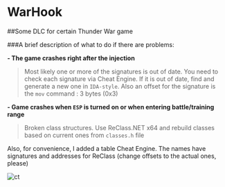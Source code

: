 # WarHook

##Some DLC for certain Thunder War game

###A brief description of what to do if there are problems:

**- The game crashes right after the injection**

> Most likely one or more of the signatures is out of date. You need to check each signature via Cheat Engine. If it is out of date, find and generate a new one in `IDA-style`. Also an offset for the signature is the `mov` command : 3 bytes (0x3)

**- Game crashes when `ESP` is turned on or when entering battle/training range**

> Broken class structures. Use ReClass.NET x64 and rebuild classes based on current ones from `classes.h` file

Also, for convenience, I added a table Cheat Engine. The names have signatures and addresses for ReClass (change offsets to the actual ones, please)

![ct](https://user-images.githubusercontent.com/84017229/213824826-dba6ead2-ae9d-4499-bb8f-5ccc4f230e25.jpg)
